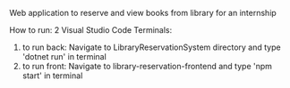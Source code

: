 Web application to reserve and view books from library for an internship

How to run:
2 Visual Studio Code Terminals:
1) to run back: Navigate to LibraryReservationSystem directory and type 'dotnet run' in terminal
2) to run front: Navigate to library-reservation-frontend and type 'npm start' in terminal
